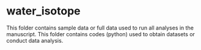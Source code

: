 # water_isotope
This folder contains sample data or full data used to run all analyses in the manuscript.
This folder contains codes (python) used to obtain datasets or conduct data analysis.
